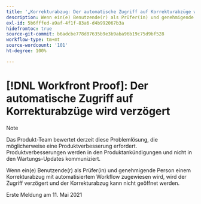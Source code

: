 ```yaml
---
title: '„Korrekturabzug: Der automatische Zugriff auf Korrekturabzüge wird verzögert“'
description: Wenn ein(e) Benutzende(r) als Prüfer(in) und genehmigende Person einem Korrekturabzug mit automatisiertem Workflow zugewiesen wird, wird der Zugriff verzögert und der Korrekturabzug kann nicht geöffnet werden.
exl-id: 5b6fffed-a9af-4f1f-83a6-d4b992067b3a
hidefromtoc: true
source-git-commit: b6adcbe778d87635b9e3b9aba96b19c75d9bf528
workflow-type: tm+mt
source-wordcount: '101'
ht-degree: 100%

---
```


# [!DNL Workfront Proof]: Der automatische Zugriff auf Korrekturabzüge wird verzögert

<!--Converted to story-->

>[!NOTE]
>
>Das Produkt-Team bewertet derzeit diese Problemlösung, die möglicherweise eine Produktverbesserung erfordert. Produktverbesserungen werden in den Produktankündigungen und nicht in den Wartungs-Updates kommuniziert.

Wenn ein(e) Benutzende(r) als Prüfer(in) und genehmigende Person einem Korrekturabzug mit automatisiertem Workflow zugewiesen wird, wird der Zugriff verzögert und der Korrekturabzug kann nicht geöffnet werden.

Erste Meldung am 11. Mai 2021
